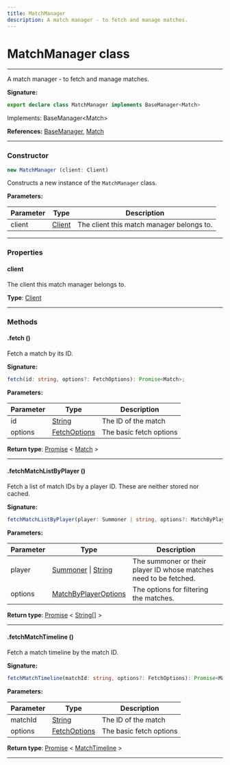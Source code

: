 ```yaml
---
title: MatchManager
description: A match manager - to fetch and manage matches.
---
```


# MatchManager class

---

A match manager - to fetch and manage matches.

**Signature:**

```ts
export declare class MatchManager implements BaseManager<Match> 
```

Implements: BaseManager&lt;Match&gt;

**References:** [BaseManager](/api/basemanager), [Match](/api/match)

---

### Constructor

```ts
new MatchManager (client: Client)
```

Constructs a new instance of the `MatchManager` class.

**Parameters:**

| Parameter | Type | Description |
| --------- | ---- | ----------- |
| client | [Client](/api/client) | The client this match manager belongs to. |
---

### Properties

#### client

The client this match manager belongs to.



**Type**: [Client](/api/client)

---

### Methods

#### .fetch ()

Fetch a match by its ID.




**Signature:**

```ts
fetch(id: string, options?: FetchOptions): Promise<Match>;
```

**Parameters:**

| Parameter | Type | Description |
| --------- | ---- | ----------- |
| id | [String](https://developer.mozilla.org/en-US/docs/Web/JavaScript/Reference/Global_Objects/String) | The ID of the match |
| options | [FetchOptions](/api/fetchoptions) | The basic fetch options |

**Return type**: [Promise](https://developer.mozilla.org/en-US/docs/Web/JavaScript/Reference/Global_Objects/Promise) \< [Match](/api/match) \>

---

#### .fetchMatchListByPlayer ()

Fetch a list of match IDs by a player ID. These are neither stored nor cached.




**Signature:**

```ts
fetchMatchListByPlayer(player: Summoner | string, options?: MatchByPlayerOptions): Promise<string[]>;
```

**Parameters:**

| Parameter | Type | Description |
| --------- | ---- | ----------- |
| player | [Summoner](/api/summoner) \| [String](https://developer.mozilla.org/en-US/docs/Web/JavaScript/Reference/Global_Objects/String) | The summoner or their player ID whose matches need to be fetched. |
| options | [MatchByPlayerOptions](/api/matchbyplayeroptions) | The options for filtering the matches. |

**Return type**: [Promise](https://developer.mozilla.org/en-US/docs/Web/JavaScript/Reference/Global_Objects/Promise) \< [String](https://developer.mozilla.org/en-US/docs/Web/JavaScript/Reference/Global_Objects/String)[] \>

---

#### .fetchMatchTimeline ()

Fetch a match timeline by the match ID.




**Signature:**

```ts
fetchMatchTimeline(matchId: string, options?: FetchOptions): Promise<MatchTimeline>;
```

**Parameters:**

| Parameter | Type | Description |
| --------- | ---- | ----------- |
| matchId | [String](https://developer.mozilla.org/en-US/docs/Web/JavaScript/Reference/Global_Objects/String) | The ID of the match |
| options | [FetchOptions](/api/fetchoptions) | The basic fetch options |

**Return type**: [Promise](https://developer.mozilla.org/en-US/docs/Web/JavaScript/Reference/Global_Objects/Promise) \< [MatchTimeline](/api/matchtimeline) \>

---

